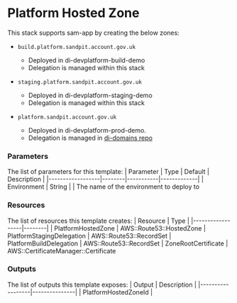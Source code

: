 # Platform Hosted Zone

This stack supports sam-app by creating the below zones:

- `build.platform.sandpit.account.gov.uk`
    - Deployed in di-devplatform-build-demo
    - Delegation is managed within this stack

- `staging.platform.sandpit.account.gov.uk`
    - Deployed in di-devplatform-staging-demo
    - Delegation is managed within this stack

- `platform.sandpit.account.gov.uk`
    - Deployed in di-devplatform-prod-demo.
    - Delegation is managed in [di-domains repo](1)

### Parameters
The list of parameters for this template:
| Parameter        | Type   | Default   | Description |
|------------------|--------|-----------|-------------|
| Environment | String |  |  The name of the environment to deploy to

### Resources
The list of resources this template creates:
| Resource         | Type   |
|------------------|--------|
| PlatformHostedZone | AWS::Route53::HostedZone
| PlatformStagingDelegation | AWS::Route53::RecordSet
| PlatformBuildDelegation | AWS::Route53::RecordSet
| ZoneRootCertificate | AWS::CertificateManager::Certificate

### Outputs
The list of outputs this template exposes:
| Output           | Description   |
|------------------|---------------|
| PlatformHostedZoneId | 

[1]: https://github.com/alphagov/di-domains/tree/main 